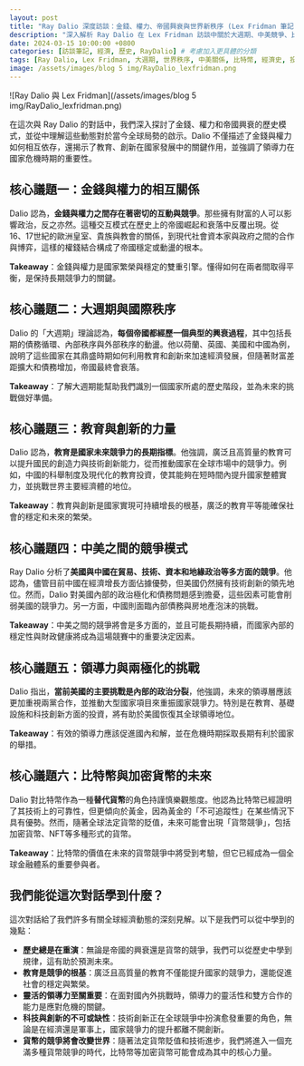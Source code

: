 ```yaml
---
layout: post 
title: "Ray Dalio 深度訪談：金錢、權力、帝國興衰與世界新秩序 (Lex Fridman 筆記)"
description: "深入解析 Ray Dalio 在 Lex Fridman 訪談中關於大週期、中美競爭、比特幣與歷史模式的洞見。理解金錢與權力的交互作用，以及它們如何塑造當前世界秩序。" # 新增的描述
date: 2024-03-15 10:00:00 +0800
categories: [訪談筆記, 經濟, 歷史, RayDalio] # 考慮加入更具體的分類
tags: [Ray Dalio, Lex Fridman, 大週期, 世界秩序, 中美關係, 比特幣, 經濟史, 投資哲學] # 使用更具體、搜尋量可能更高的標籤
image: /assets/images/blog 5 img/RayDalio_lexfridman.png 
---
```


![Ray Dalio 與 Lex Fridman](/assets/images/blog 5 img/RayDalio_lexfridman.png)


在這次與 Ray Dalio 的對話中，我們深入探討了金錢、權力和帝國興衰的歷史模式，並從中理解這些動態對於當今全球局勢的啟示。Dalio 不僅描述了金錢與權力如何相互依存，還揭示了教育、創新在國家發展中的關鍵作用，並強調了領導力在國家危機時期的重要性。

## 核心議題一：金錢與權力的相互關係

Dalio 認為，**金錢與權力之間存在著密切的互動與競爭**。那些擁有財富的人可以影響政治，反之亦然。這種交互模式在歷史上的帝國崛起和衰落中反覆出現。從16、17世紀的歐洲皇室、貴族與教會的關係，到現代社會資本家與政府之間的合作與博弈，這樣的權錢結合構成了帝國穩定或動盪的根本。

**Takeaway**：金錢與權力是國家繁榮與穩定的雙重引擎。懂得如何在兩者間取得平衡，是保持長期競爭力的關鍵。

## 核心議題二：大週期與國際秩序

Dalio 的「大週期」理論認為，**每個帝國都經歷一個典型的興衰過程**，其中包括長期的債務循環、內部秩序與外部秩序的動盪。他以荷蘭、英國、美國和中國為例，說明了這些國家在其鼎盛時期如何利用教育和創新來加速經濟發展，但隨著財富差距擴大和債務增加，帝國最終會衰落。

**Takeaway**：了解大週期能幫助我們識別一個國家所處的歷史階段，並為未來的挑戰做好準備。

## 核心議題三：教育與創新的力量

Dalio 認為，**教育是國家未來競爭力的長期指標**。他強調，廣泛且高質量的教育可以提升國民的創造力與技術創新能力，從而推動國家在全球市場中的競爭力。例如，中國的科舉制度及現代化的教育投資，使其能夠在短時間內提升國家整體實力，並挑戰世界主要經濟體的地位。

**Takeaway**：教育與創新是國家實現可持續增長的根基，廣泛的教育平等能確保社會的穩定和未來的繁榮。

## 核心議題四：中美之間的競爭模式

Ray Dalio 分析了**美國與中國在貿易、技術、資本和地緣政治等多方面的競爭**。他認為，儘管目前中國在經濟增長方面佔據優勢，但美國仍然擁有技術創新的領先地位。然而，Dalio 對美國內部的政治極化和債務問題感到擔憂，這些因素可能會削弱美國的競爭力。另一方面，中國則面臨內部債務與房地產泡沫的挑戰。

**Takeaway**：中美之間的競爭將會是多方面的，並且可能長期持續，而國家內部的穩定性與財政健康將成為這場競賽中的重要決定因素。

## 核心議題五：領導力與兩極化的挑戰

Dalio 指出，**當前美國的主要挑戰是內部的政治分裂**，他強調，未來的領導層應該更加重視兩黨合作，並推動大型國家項目來重振國家競爭力。特別是在教育、基礎設施和科技創新方面的投資，將有助於美國恢復其全球領導地位。

**Takeaway**：有效的領導力應該促進國內和解，並在危機時期採取長期有利於國家的舉措。

## 核心議題六：比特幣與加密貨幣的未來

Dalio 對比特幣作為一種**替代貨幣**的角色持謹慎樂觀態度。他認為比特幣已經證明了其技術上的可靠性，但更傾向於黃金，因為黃金的「不可追蹤性」在某些情況下具有優勢。然而，隨著全球法定貨幣的貶值，未來可能會出現「貨幣競爭」，包括加密貨幣、NFT等多種形式的貨幣。

**Takeaway**：比特幣的價值在未來的貨幣競爭中將受到考驗，但它已經成為一個全球金融體系的重要參與者。

## 我們能從這次對話學到什麼？

這次對話給了我們許多有關全球經濟動態的深刻見解。以下是我們可以從中學到的幾點：

*   **歷史總是在重演**：無論是帝國的興衰還是貨幣的競爭，我們可以從歷史中學到規律，這有助於預測未來。
*   **教育是競爭的根基**：廣泛且高質量的教育不僅能提升國家的競爭力，還能促進社會的穩定與繁榮。
*   **靈活的領導力至關重要**：在面對國內外挑戰時，領導力的靈活性和雙方合作的能力是應對危機的關鍵。
*   **科技與創新的不可或缺性**：技術創新正在全球競爭中扮演愈發重要的角色，無論是在經濟還是軍事上，國家競爭力的提升都離不開創新。
*   **貨幣的競爭將會改變世界**：隨著法定貨幣貶值和技術進步，我們將進入一個充滿多種貨幣競爭的時代，比特幣等加密貨幣可能會成為其中的核心力量。